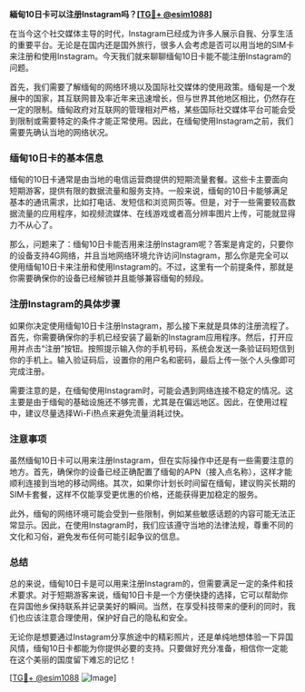 **緬甸10日卡可以注册Instagram吗？[[TG💪+ @esim1088](https://t.me/s/esim1088)]**

在当今这个社交媒体主导的时代，Instagram已经成为许多人展示自我、分享生活的重要平台。无论是在国内还是国外旅行，很多人会考虑是否可以用当地的SIM卡来注册和使用Instagram。今天我们就来聊聊缅甸10日卡能不能注册Instagram的问题。

首先，我们需要了解缅甸的网络环境以及国际社交媒体的使用政策。缅甸是一个发展中的国家，其互联网普及率近年来迅速增长，但与世界其他地区相比，仍然存在一定的限制。缅甸政府对互联网的管理相对严格，某些国际社交媒体平台可能会受到限制或需要特定的条件才能正常使用。因此，在缅甸使用Instagram之前，我们需要先确认当地的网络状况。

### 缅甸10日卡的基本信息

缅甸的10日卡通常是由当地的电信运营商提供的短期流量套餐。这些卡主要面向短期游客，提供有限的数据流量和服务支持。一般来说，缅甸的10日卡能够满足基本的通讯需求，比如打电话、发短信和浏览网页等。但是，对于一些需要较高数据流量的应用程序，如视频流媒体、在线游戏或者高分辨率图片上传，可能就显得力不从心了。

那么，问题来了：缅甸10日卡能否用来注册Instagram呢？答案是肯定的，只要你的设备支持4G网络，并且当地网络环境允许访问Instagram，那么你是完全可以使用缅甸10日卡来注册和使用Instagram的。不过，这里有一个前提条件，那就是你需要确保你的设备已经解锁并且能够兼容缅甸的频段。

### 注册Instagram的具体步骤

如果你决定使用缅甸10日卡注册Instagram，那么接下来就是具体的注册流程了。首先，你需要确保你的手机已经安装了最新的Instagram应用程序。然后，打开应用并点击“注册”按钮。按照提示输入你的手机号码，系统会发送一条验证码短信到你的手机上。输入验证码后，设置你的用户名和密码，最后上传一张个人头像即可完成注册。

需要注意的是，在缅甸使用Instagram时，可能会遇到网络连接不稳定的情况。这主要是由于缅甸的基础设施还不够完善，尤其是在偏远地区。因此，在使用过程中，建议尽量选择Wi-Fi热点来避免流量消耗过快。

### 注意事项

虽然缅甸10日卡可以用来注册Instagram，但在实际操作中还是有一些需要注意的地方。首先，确保你的设备已经正确配置了缅甸的APN（接入点名称），这样才能顺利连接到当地的移动网络。其次，如果你计划长时间留在缅甸，建议购买长期的SIM卡套餐，这样不仅能享受更优惠的价格，还能获得更加稳定的服务。

此外，缅甸的网络环境可能会受到一些限制，例如某些敏感话题的内容可能无法正常显示。因此，在使用Instagram时，我们应该遵守当地的法律法规，尊重不同的文化和习俗，避免发布任何可能引起争议的信息。

### 总结

总的来说，缅甸10日卡是可以用来注册Instagram的，但需要满足一定的条件和技术要求。对于短期游客来说，缅甸10日卡是一个方便快捷的选择，它可以帮助你在异国他乡保持联系并记录美好的瞬间。当然，在享受科技带来的便利的同时，我们也应该注意合理使用，保护好自己的隐私和安全。

无论你是想要通过Instagram分享旅途中的精彩照片，还是单纯地想体验一下异国风情，缅甸10日卡都能为你提供必要的支持。只要做好充分准备，相信你一定能在这个美丽的国度留下难忘的记忆！

[[TG💪+ @esim1088](https://t.me/s/esim1088) ![Image](https://i.postimg.cc/4NQfJmqS/Snipaste-2025-05-13-00-14-12.png)]